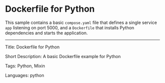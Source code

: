 # Dockerfile for Python

This sample contains a basic `compose.yaml` file that defines a single service `app` listening on port 5000, and a `Dockerfile` that installs Python dependencies and starts the application.


---

Title: Dockerfile for Python

Short Description: A basic Dockerfile example for Python

Tags: Python, Mixin

Languages: python
